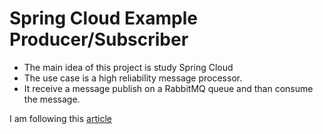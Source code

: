 # Spring Cloud Example Producer/Subscriber

* The main idea of this project is study Spring Cloud
* The use case is a high reliability message processor.
* It receive a message publish on a RabbitMQ queue and than consume the message.

I am following this  [article](https://stackabuse.com/spring-cloud-stream-with-rabbitmq-message-driven-microservices/)